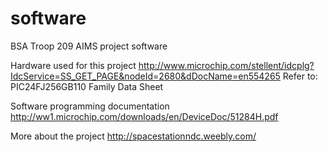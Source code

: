 # software
BSA Troop 209 AIMS project software

Hardware used for this project
http://www.microchip.com/stellent/idcplg?IdcService=SS_GET_PAGE&nodeId=2680&dDocName=en554265
Refer to:  PIC24FJ256GB110 Family Data Sheet

Software programming documentation
http://ww1.microchip.com/downloads/en/DeviceDoc/51284H.pdf

More about the project
http://spacestationndc.weebly.com/
